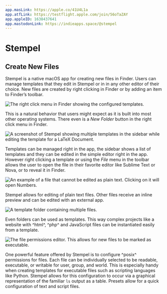 ```yaml
---
app.masLink: https://apple.co/41U4L1a
app.atfLink: https://testflight.apple.com/join/56oTaZAY
app.appleID: 1638437641
app.mastodonLink: https://indieapps.space/@stempel
---
```


# Stempel
## Create New Files

Stempel is a native macOS app for creating new files in Finder.
Users can manage templates that they edit in Stempel or in in any other editor of their choice.
New files are created by right clicking in Finder or by adding an item to Finder’s toolbar.

![The right click menu in Finder showing the configured templates.](/apps/Stempel/right-click.png)

This is a natural behavior that users might expect as it is built into most other operating systems.
There even is a *New Folder* button in the right click menu in Finder.

![A screenshot of Stempel showing multiple templates in the sidebar while editing the template for a LaTeX Document.](/apps/Stempel/main.png)

Templates can be managed right in the app, the sidebar shows a list of templates and they can be edited in the simple editor right in the app.
However right clicking a template or using the *File* menu in the toolbar allows the user to open the file in their favorite editor like Sublime Text or Nova, or to reveal it in Finder.

![An example of a file that cannot be edited as plain text. Clicking on it will open Numbers.](/apps/Stempel/complex.png)

Stempel allows for editing of plain text files.
Other files receive an inline preview and can be edited with an external app.

![A template folder containing multiple files.](/apps/Stempel/folders.png)

Even folders can be used as templates.
This way complex projects like a website with ^html^, ^php^ and JavaScript files can be instantiated easily from a template.

![The file permissions editor. This allows for new files to be marked as executable.](/apps/Stempel/permissions.png)

One powerful feature offered by Stempel is to configure ^posix^ permissions for files.
Each file can be individually selected to be readable, executable, or writable for user, group, and world.
This is especially handy when creating templates for executable files such as scripting languages like Python.
Stempel allows for this configuration to occur via a graphical representation of the familiar `ls` output as a table.
Presets allow for a quick configuration of text and script files.
